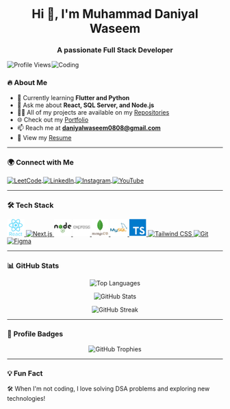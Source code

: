 <h1 align="center">Hi 👋, I'm Muhammad Daniyal Waseem</h1>
<h3 align="center">A passionate Full Stack Developer</h3>

<img align="right" alt="Coding" width="400" src="http://basicoderzz.epizy.com/wp-content/uploads/2023/05/coding.gif">

<p align="left"> 
  <img src="https://komarev.com/ghpvc/?username=muhammad-daniyal-waseem&label=Profile%20Views&color=0e75b6&style=flat" alt="Profile Views" /> 
</p>

### 🔥 **About Me**
- 🌱 Currently learning **Flutter and Python**
- 💬 Ask me about **React, SQL Server, and Node.js**
- 👨‍💻 All of my projects are available on my [Repositories](https://github.com/Muhammad-Daniyal-Waseem?tab=repositories)
- 🌐 Check out my [Portfolio](https://daniyal-waseem.vercel.app/)
- 📫 Reach me at **daniyalwaseem0808@gmail.com**
- 📄 View my [Resume](https://sg.docs.wps.com/module/common/loadPlatform/?sid=sIO2CgKrfAb7wm7QG&v=v2)

---

### 🌍 **Connect with Me**
<p align="left">
  <a href="https://www.leetcode.com/muhammad-daniyal-waseem" target="blank">
    <img align="center" src="https://raw.githubusercontent.com/rahuldkjain/github-profile-readme-generator/master/src/images/icons/Social/leet-code.svg" alt="LeetCode" height="30" width="40"/>
  </a>
  <a href="https://linkedin.com/in/daniyal-waseem-039352249" target="blank">
    <img align="center" src="https://raw.githubusercontent.com/rahuldkjain/github-profile-readme-generator/master/src/images/icons/Social/linked-in-alt.svg" alt="LinkedIn" height="30" width="40"/>
  </a>
  <a href="https://instagram.com/dani_yalwaseem88" target="blank">
    <img align="center" src="https://raw.githubusercontent.com/rahuldkjain/github-profile-readme-generator/master/src/images/icons/Social/instagram.svg" alt="Instagram" height="30" width="40"/>
  </a>
  <a href="https://www.youtube.com/c/daniyalwaseem-8s" target="blank">
    <img align="center" src="https://raw.githubusercontent.com/rahuldkjain/github-profile-readme-generator/master/src/images/icons/Social/youtube.svg" alt="YouTube" height="30" width="40"/>
  </a>
</p>

---

### 🛠️ **Tech Stack**
<p align="left">
  <a href="https://reactjs.org/" target="_blank" rel="noreferrer">
    <img src="https://raw.githubusercontent.com/devicons/devicon/master/icons/react/react-original-wordmark.svg" alt="React" width="40" height="40"/>
  </a>
  <a href="https://nextjs.org/" target="_blank" rel="noreferrer">
    <img src="https://cdn.worldvectorlogo.com/logos/nextjs-2.svg" alt="Next.js" width="40" height="40"/>
  </a>
  <a href="https://nodejs.org/" target="_blank" rel="noreferrer">
    <img src="https://raw.githubusercontent.com/devicons/devicon/master/icons/nodejs/nodejs-original-wordmark.svg" alt="Node.js" width="40" height="40"/>
  </a>
  <a href="https://expressjs.com/" target="_blank" rel="noreferrer">
    <img src="https://raw.githubusercontent.com/devicons/devicon/master/icons/express/express-original-wordmark.svg" alt="Express.js" width="40" height="40"/>
  </a>
  <a href="https://www.mongodb.com/" target="_blank" rel="noreferrer">
    <img src="https://raw.githubusercontent.com/devicons/devicon/master/icons/mongodb/mongodb-original-wordmark.svg" alt="MongoDB" width="40" height="40"/>
  </a>
  <a href="https://www.mysql.com/" target="_blank" rel="noreferrer">
    <img src="https://raw.githubusercontent.com/devicons/devicon/master/icons/mysql/mysql-original-wordmark.svg" alt="MySQL" width="40" height="40"/>
  </a>
  <a href="https://www.typescriptlang.org/" target="_blank" rel="noreferrer">
    <img src="https://raw.githubusercontent.com/devicons/devicon/master/icons/typescript/typescript-original.svg" alt="TypeScript" width="40" height="40"/>
  </a>
  <a href="https://tailwindcss.com/" target="_blank" rel="noreferrer">
    <img src="https://www.vectorlogo.zone/logos/tailwindcss/tailwindcss-icon.svg" alt="Tailwind CSS" width="40" height="40"/>
  </a>
  <a href="https://git-scm.com/" target="_blank" rel="noreferrer">
    <img src="https://www.vectorlogo.zone/logos/git-scm/git-scm-icon.svg" alt="Git" width="40" height="40"/>
  </a>
  <a href="https://www.figma.com/" target="_blank" rel="noreferrer">
    <img src="https://www.vectorlogo.zone/logos/figma/figma-icon.svg" alt="Figma" width="40" height="40"/>
  </a>
</p>

---

### 📊 **GitHub Stats**
<p align="center">
  <img src="https://github-readme-stats.vercel.app/api/top-langs?username=muhammad-daniyal-waseem&show_icons=true&locale=en&layout=compact" alt="Top Languages" />
</p>
<p align="center">
  <img src="https://github-readme-stats.vercel.app/api?username=muhammad-daniyal-waseem&show_icons=true&locale=en" alt="GitHub Stats" />
</p>
<p align="center">
  <img src="https://github-readme-streak-stats.herokuapp.com/?user=muhammad-daniyal-waseem" alt="GitHub Streak" />
</p>

---

### 🔗 **Profile Badges**
<p align="center">
  <img src="https://github-profile-trophy.vercel.app/?username=muhammad-daniyal-waseem&theme=onedark&column=6&margin-w=15" alt="GitHub Trophies" />
</p>

---

### 💡 **Fun Fact**
🛠️ When I'm not coding, I love solving DSA problems and exploring new technologies!

